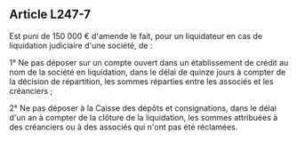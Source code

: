 Article L247-7
----
Est puni de 150 000 € d'amende le fait, pour un liquidateur en cas de
liquidation judiciaire d'une société, de :

1° Ne pas déposer sur un compte ouvert dans un établissement de crédit au nom de
la société en liquidation, dans le délai de quinze jours à compter de la
décision de répartition, les sommes réparties entre les associés et les
créanciers ;

2° Ne pas déposer à la Caisse des dépôts et consignations, dans le délai d'un an
à compter de la clôture de la liquidation, les sommes attribuées à des
créanciers ou à des associés qui n'ont pas été réclamées.
